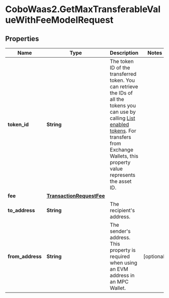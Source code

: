 # CoboWaas2.GetMaxTransferableValueWithFeeModelRequest

## Properties

Name | Type | Description | Notes
------------ | ------------- | ------------- | -------------
**token_id** | **String** | The token ID of the transferred token. You can retrieve the IDs of all the tokens you can use by calling [List enabled tokens](https://www.cobo.com/developers/v2/api-references/wallets/list-enabled-tokens). For transfers from Exchange Wallets, this property value represents the asset ID. | 
**fee** | [**TransactionRequestFee**](TransactionRequestFee.md) |  | 
**to_address** | **String** | The recipient&#39;s address. | 
**from_address** | **String** | The sender&#39;s address. This property is required when using an EVM address in an MPC Wallet. | [optional] 


